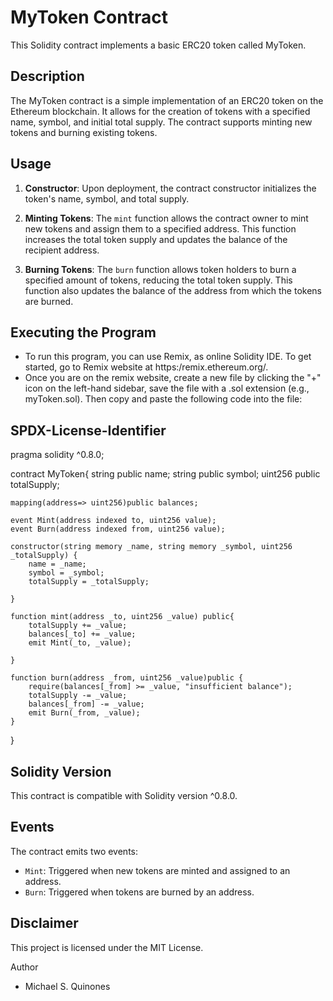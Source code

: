 # MyToken Contract

This Solidity contract implements a basic ERC20 token called MyToken.

## Description

The MyToken contract is a simple implementation of an ERC20 token on the Ethereum blockchain. It allows for the creation of tokens with a specified name, symbol, and initial total supply. The contract supports minting new tokens and burning existing tokens.

## Usage

1. **Constructor**: Upon deployment, the contract constructor initializes the token's name, symbol, and total supply.

2. **Minting Tokens**: The `mint` function allows the contract owner to mint new tokens and assign them to a specified address. This function increases the total token supply and updates the balance of the recipient address.

3. **Burning Tokens**: The `burn` function allows token holders to burn a specified amount of tokens, reducing the total token supply. This function also updates the balance of the address from which the tokens are burned.

## Executing the Program

- To run this program, you can use Remix, as online Solidity IDE. To get started, go to Remix website at https:/remix.ethereum.org/.
- Once you are on the remix website, create a new file by clicking the "+" icon on the left-hand sidebar, save the file with a .sol extension (e.g., myToken.sol). Then copy and paste the following code into the file:
  

## SPDX-License-Identifier

pragma solidity ^0.8.0;

contract MyToken{
    string public name;
    string public symbol;
    uint256 public totalSupply;
    
    mapping(address=> uint256)public balances;

    event Mint(address indexed to, uint256 value);
    event Burn(address indexed from, uint256 value);

    constructor(string memory _name, string memory _symbol, uint256 _totalSupply) {
        name = _name;
        symbol = _symbol;
        totalSupply = _totalSupply;

    }

    function mint(address _to, uint256 _value) public{
        totalSupply += _value;
        balances[_to] += _value;
        emit Mint(_to, _value);

    }

    function burn(address _from, uint256 _value)public {
        require(balances[_from] >= _value, "insufficient balance");
        totalSupply -= _value;
        balances[_from] -= _value;
        emit Burn(_from, _value);
    }
}

## Solidity Version

This contract is compatible with Solidity version ^0.8.0.

## Events

The contract emits two events:

- `Mint`: Triggered when new tokens are minted and assigned to an address.
- `Burn`: Triggered when tokens are burned by an address.

## Disclaimer

This project is licensed under the MIT License.

Author
- Michael S. Quinones

